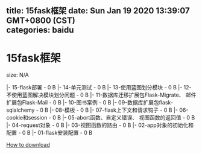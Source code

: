 
title: 15fask框架
date: Sun Jan 19 2020 13:39:07 GMT+0800 (CST)    
categories: baidu
---

# 15fask框架
size: N/A
 
 
|- 15-flask部署 - 0 B
|- 14-单元测试 - 0 B
|- 13-使用蓝图划分模块 - 0 B
|- 12-不使用蓝图解决模块划分问题 - 0 B
|- 11-数据库迁移扩展包Flask-Migrate、 邮件扩展包Flask-Mail - 0 B
|- 10-图书案例 - 0 B
|- 09-数据库扩展包flask-sqlalchemy - 0 B
|- 08-模板 - 0 B
|- 07-flask上下文和请求钩子 - 0 B
|- 06-cookie和session - 0 B
|- 05-abort函数、自定义错误、 视图函数的返回值 - 0 B
|- 04-request对象 - 0 B
|- 03-视图函数的路由 - 0 B
|- 02-app对象的初始化和配置 - 0 B
|- 01-flask安装配置 - 0 B

[How to download](https://bpcam.bemobtrk.com/go/2ceec3aa-1ca2-46d6-b9ff-aaa5c184517c?jno=1223)
